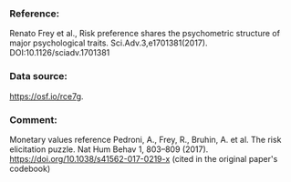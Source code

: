 ### Reference:

Renato Frey et al., Risk preference shares the psychometric structure of major psychological traits.
Sci.Adv.3,e1701381(2017).
DOI:10.1126/sciadv.1701381 

### Data source:

https://osf.io/rce7g. 

### Comment:

Monetary values reference Pedroni, A., Frey, R., Bruhin, A. et al. The risk elicitation puzzle. Nat Hum Behav 1, 803–809 (2017). https://doi.org/10.1038/s41562-017-0219-x
(cited in the original paper's codebook)
